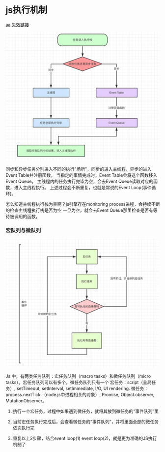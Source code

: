 # js执行机制

[aa](https://blog.csdn.net/highboys/article/details/79110116)
[失效链接](https://juejin.im/post/6844903512845860872)


<img src="./img/执行栈.jpg" width=500px>

同步和异步任务分别进入不同的执行"场所"，同步的进入主线程，异步的进入Event Table并注册函数。
当指定的事情完成时，Event Table会将这个函数移入Event Queue。
主线程内的任务执行完毕为空，会去Event Queue读取对应的函数，进入主线程执行。
上述过程会不断重复，也就是常说的Event Loop(事件循环)。

怎么知道主线程执行栈为空啊？js引擎存在monitoring process进程，会持续不断的检查主线程执行栈是否为空
一旦为空，就会去Event Queue那里检查是否有等待被调用的函数。



### 宏队列与微队列

<img src="./img/宏任务微任务.jpg" width=500px>

Js 中，有两类任务队列：宏任务队列（macro tasks）和微任务队列（micro tasks）。宏任务队列可以有多个，微任务队列只有一个
宏任务：script（全局任务）, setTimeout, setInterval, setImmediate, I/O, UI rendering.
微任务：process.nextTick （node.js中进程相关的对象）, Promise, Object.observer, MutationObserver。

1. 执行一个宏任务，过程中如果遇到微任务，就将其放到微任务的“事件队列”里

2. 当前宏任务执行完成后，会查看微任务的“事件队列”，并将里面全部的微任务依次执行完

3. 重复以上2步骤，结合event loop(1) event loop(2)，就是更为准确的JS执行机制了